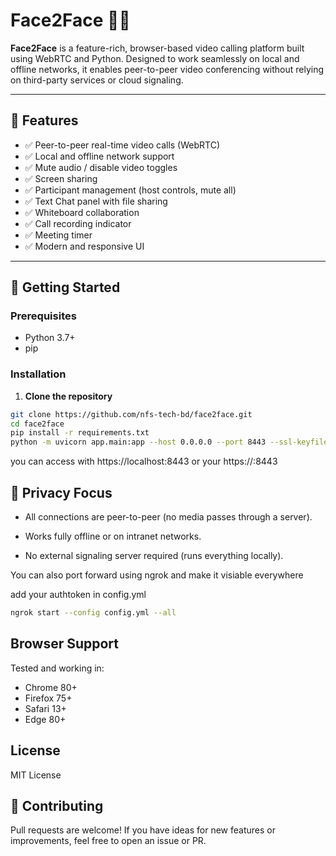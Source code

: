 # Face2Face 🎥👥

**Face2Face** is a feature-rich, browser-based video calling platform built using WebRTC and Python. Designed to work seamlessly on local and offline networks, it enables peer-to-peer video conferencing without relying on third-party services or cloud signaling.

---

## 🌟 Features

- ✅ Peer-to-peer real-time video calls (WebRTC)
- ✅ Local and offline network support
- ✅ Mute audio / disable video toggles
- ✅ Screen sharing
- ✅ Participant management (host controls, mute all)
- ✅ Text Chat panel with file sharing
- ✅ Whiteboard collaboration
- ✅ Call recording indicator
- ✅ Meeting timer
- ✅ Modern and responsive UI

---

## 🚀 Getting Started

### Prerequisites

- Python 3.7+
- pip

### Installation

1. **Clone the repository**

```bash
git clone https://github.com/nfs-tech-bd/face2face.git
cd face2face
pip install -r requirements.txt
python -m uvicorn app.main:app --host 0.0.0.0 --port 8443 --ssl-keyfile key.pem --ssl-certfile cert.pem
```

you can access with https://localhost:8443 or your https://<local-ip>:8443

## 🔐 Privacy Focus
- All connections are peer-to-peer (no media passes through a server).

- Works fully offline or on intranet networks.

- No external signaling server required (runs everything locally).


You can also port forward using ngrok and make it visiable everywhere

add your authtoken in config.yml

```bash
ngrok start --config config.yml --all
```

## Browser Support

Tested and working in:
- Chrome 80+
- Firefox 75+
- Safari 13+
- Edge 80+

## License

MIT License 

## 🙌 Contributing
Pull requests are welcome! If you have ideas for new features or improvements, feel free to open an issue or PR.
